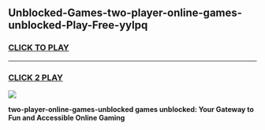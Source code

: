 
## Unblocked-Games-two-player-online-games-unblocked-Play-Free-yylpq
<h3>
<a href="https://premium76.site?title=two-player-online-games-unblocked&ref=22A">CLICK TO PLAY</a></h3>
<hr>

<h3>
<a href="https://premium76.site?title=two-player-online-games-unblocked&ref=22A">CLICK 2 PLAY</a>
  
</h3>

<a href="https://premium76.site?title=two-player-online-games-unblocked&ref=22A"><img src="https://clearcache.store/games.png"></a>


**two-player-online-games-unblocked games unblocked: Your Gateway to Fun and Accessible Online Gaming**
